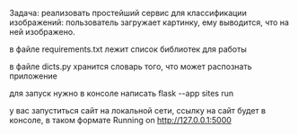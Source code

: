 Задача: реализовать простейший сервис для классификации изображений: пользователь
загружает картинку, ему выводится, что на ней изображено.

в файле requirements.txt лежит список библиотек для работы

в файле dicts.py хранится словарь того, что может распознать приложение

для запуск нужно в консоле написать
flask --app sites run

у вас запуститься сайт на локальной сети, ссылку на сайт будет в консоле, в таком формате
Running on http://127.0.0.1:5000


